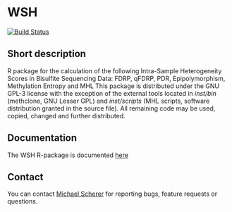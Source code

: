 # WSH
[![Build Status](https://travis-ci.org/schmic05/WSH_package.svg?branch=master)](https://travis-ci.org/schmic05/WSH_package)

## Short description
R package for the calculation of the following Intra-Sample Heterogeneity Scores in Bisulfite Sequencing Data: FDRP, qFDRP, PDR, Epipolymorphism, Methylation Entropy and MHL
This package is distributed under the GNU GPL-3 license with the exception of the external tools located in *inst/bin* (methclone, GNU Lesser GPL) and *inst/scripts* (MHL scripts, software distribution granted in the source file). All remaining code may be used, copied, changed and further distributed.

## Documentation
The WSH R-package is documented [here](vignettes/WSH.pdf)

## Contact
You can contact [Michael Scherer](mailto:mscherer@mpi-inf.mpg.de) for reporting bugs, feature requests or questions.